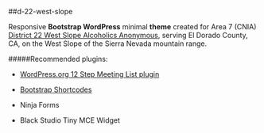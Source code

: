 ##d-22-west-slope

Responsive **Bootstrap WordPress** minimal **theme** created for 
Area 7 (CNIA) [District 22 West Slope Alcoholics Anonymous](http://westernsloped22.org/), serving 
El Dorado County, CA, on the West Slope of the Sierra Nevada mountain range.

#####Recommended plugins:
 
* [WordPress.org 12 Step Meeting List plugin](https://wordpress.org/plugins/12-step-meeting-list/) 

* [Bootstrap Shortcodes](https://wordpress.org/plugins/bootstrap-shortcodes/)

* Ninja Forms

* Black Studio Tiny MCE Widget



